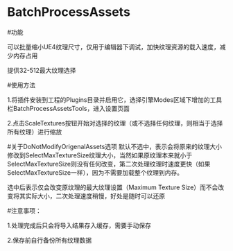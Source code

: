 # BatchProcessAssets


#功能

可以批量缩小UE4纹理尺寸，仅用于编辑器下调试，加快纹理资源的载入速度，减少内存占用

提供32-512最大纹理选择

#使用方法

1.将插件安装到工程的Plugins目录并启用它，选择引擎Modes区域下增加的工具栏BatchProcessAssetsTools，进入设置页面

2.点击ScaleTextures按钮开始对选择的纹理（或不选择任何纹理，则相当于选择所有纹理）进行缩放


#关于DoNotModifyOrigenalAssets选项
默认不选中，表示会将原来的纹理大小修改到SelectMaxTextureSize纹理大小，当然如果原纹理本来就小于SelectMaxTextureSize则没有任何改变，第二次处理纹理时速度更快（如果SelectMaxTextureSize一样），因为不需要加载整个纹理到内存。

选中后表示仅会改变原纹理的最大纹理设置（Maximum Texture Size）而不会改变将其实际大小，二次处理速度稍慢，好处是随时可以还原


#注意事项：

1.处理完成后只会将导入结果存入缓存，需要手动保存

2.保存前自行备份所有纹理数据